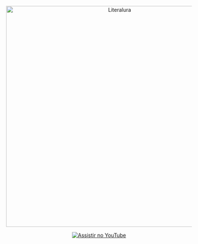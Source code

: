 <p align="center">
  <a href="https://youtu.be/kc5qtkFmGEo">
    <img src="https://img.youtube.com/vi/kc5qtkFmGEo/maxresdefault.jpg" alt="Literalura" width="600">
  </a>
</p>
<p align="center">
  <a href="https://youtu.be/kc5qtkFmGEo">
    <img src="https://img.shields.io/badge/Assistir%20Vídeo-FF0000?style=for-the-badge&logo=youtube&logoColor=white" alt="Assistir no YouTube">
  </a>
</p>
